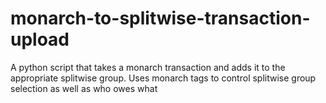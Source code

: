 # monarch-to-splitwise-transaction-upload
A python script that takes a monarch transaction and adds it to the appropriate splitwise group.  Uses monarch tags to control splitwise group selection as well as who owes what
